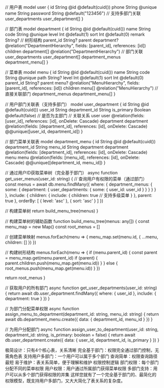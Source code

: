 <!-- 完全基于部门的权限模型(最简化版)不需要有角色表 -->
// 用户表
model user {
  id               String            @id @default(cuid())
  phone            String            @unique
  name             String
  password         String            @default("123456")
  // 支持多部门关联
  user_departments user_department[]
}

// 部门表
model department {
  id               String            @id @default(cuid())
  name             String
  code             String            @unique
  level            Int               @default(1)
  sort             Int               @default(0)
  remark           String?
  // 树形结构
  parent_id        String?
  parent           department?       @relation("DepartmentHierarchy", fields: [parent_id], references: [id])
  children         department[]      @relation("DepartmentHierarchy")
  // 部门关联
  user_departments user_department[]
  department_menus department_menu[]
}

// 菜单表
model menu {
  id            String      @id @default(cuid())
  name          String
  code          String      @unique
  path          String?
  level         Int         @default(1)
  sort          Int         @default(0)
  parent_id     String?
  parent        menu?       @relation("MenuHierarchy", fields: [parent_id], references: [id])
  children      menu[]      @relation("MenuHierarchy")
  // 直接关联部门
  department_menus department_menu[]
}

// 用户部门关联表（支持多部门）
model user_department {
  id            String     @id @default(cuid())
  user_id       String
  department_id String
  is_primary    Boolean    @default(false) // 是否为主部门
  // 关联关系
  user          user       @relation(fields: [user_id], references: [id], onDelete: Cascade)
  department    department @relation(fields: [department_id], references: [id], onDelete: Cascade)
  @@unique([user_id, department_id])
}

// 部门菜单关联表
model department_menu {
  id            String     @id @default(cuid())
  department_id String
  menu_id       String
  department    department @relation(fields: [department_id], references: [id], onDelete: Cascade)
  menu          menu       @relation(fields: [menu_id], references: [id], onDelete: Cascade)
  @@unique([department_id, menu_id])
}

<!-- 查询用户菜单的简化函数 -->
// 通过用户ID获取菜单树（完全基于部门）
async function get_user_menus(user_id: string) {
  // 查询用户有权限的菜单（通过部门）
  const menus = await db.menu.findMany({
    where: {
      department_menus: {
        some: {
          department: {
            user_departments: {
              some: {
                user_id: user_id
              }
            }
          }
        }
      }
    },
    include: {
      children: {
        include: {
          children: true // 支持多级菜单
        }
      },
      parent: true
    },
    orderBy: [
      { level: 'asc' },
      { sort: 'asc' }
    ]
  })

  // 构建菜单树
  return build_menu_tree(menus)
}

// 构建菜单树的辅助函数
function build_menu_tree(menus: any[]) {
  const menu_map = new Map()
  const root_menus = []

  // 创建菜单映射
  menus.forEach(menu => {
    menu_map.set(menu.id, { ...menu, children: [] })
  })

  // 构建树形结构
  menus.forEach(menu => {
    if (menu.parent_id) {
      const parent = menu_map.get(menu.parent_id)
      if (parent) {
        parent.children.push(menu_map.get(menu.id))
      }
    } else {
      root_menus.push(menu_map.get(menu.id))
    }
  })

  return root_menus
}

// 获取用户的所有部门
async function get_user_departments(user_id: string) {
  return await db.user_department.findMany({
    where: { user_id },
    include: {
      department: true
    }
  })
}

// 为部门分配菜单权限
async function assign_menu_to_department(department_id: string, menu_id: string) {
  return await db.department_menu.create({
    data: {
      department_id,
      menu_id
    }
  })
}

// 为用户分配部门
async function assign_user_to_department(user_id: string, department_id: string, is_primary: boolean = false) {
  return await db.user_department.create({
    data: {
      user_id,
      department_id,
      is_primary
    }
  })
}



<!-- 这个最简化方案的优势 -->
极简设计：只有4个核心表，关系清晰
完全基于部门：权限完全通过部门控制，无需角色表
支持用户多部门：一个用户可以属于多个部门
查询简单：权限查询路径最短
易于维护：表关系简单，便于理解和维护
权限控制逻辑
部门权限：每个部门分配不同的菜单权限
用户权限：用户通过所属部门获得菜单权限
多部门支持：用户可以从多个部门获得权限的并集
这样您就有了一个完全基于部门的、最简化的权限模型，既支持用户多部门，又大大简化了表关系的复杂度。
